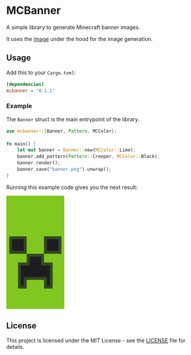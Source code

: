 # MCBanner

A simple library to generate Minecraft banner images.

It uses the [image](https://docs.rs/image/) under the hood for the image generation.
## Usage

Add this to your `Cargo.toml`:
```toml
[dependencies]
mcbanner = "0.1.1"
```
### Example

The `Banner` struct is the main entrypoint of the library.
 ```rust
 use mcbanner::{Banner, Pattern, MCColor};
 
 fn main() {
     let mut banner = Banner::new(MCColor::Lime);
     banner.add_pattern(Pattern::Creeper, MCColor::Black);
     banner.render();
     banner.save("banner.png").unwrap();
 }
 ```
 Running this example code gives you the next result:

<img src=".github/assets/banner.png" height=300/>

## License

This project is licensed under the MIT License - see the [LICENSE](LICENSE) file for details.


